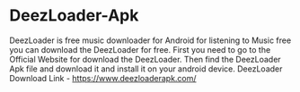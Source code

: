 # DeezLoader-Apk
DeezLoader is free music downloader for Android for listening to Music free you can download the DeezLoader for free. First you need to go to the Official Website for download the DeezLoader. Then find the DeezLoader Apk file and download it and install it on your android device.  DeezLoader Download Link - https://www.deezloaderapk.com/
